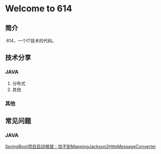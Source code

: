 # Welcome to 614

## 简介
  614，一个IT技术的代码。

## 技术分享
### JAVA
 1. 分布式
 2. 其他
### 其他

## 常见问题
### JAVA 
[SpringBoot项目启动报错：找不到MappingJackson2HttpMessageConverter](https://blog.csdn.net/qq_34631677/article/details/80118937)
